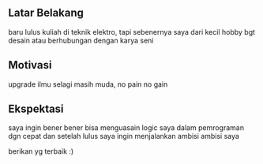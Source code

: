 [//]: # (Ceritakan sedikit tentang latar belakangmu seperti pendidikan terakhir atau pekerjaan sebelumnya)
## Latar Belakang

baru lulus kuliah di teknik elektro, tapi sebenernya saya dari kecil hobby bgt desain atau berhubungan dengan karya seni

[//]: # (Motivasi apa yang mendorongmu untuk ikut program coding bootcamp di Hacktiv8?)
## Motivasi

upgrade ilmu selagi masih muda, no pain no gain

[//]: # (Beri tahu kami, apa yang ingin kamu dapatkan di Hacktiv8 dan apa yang ingin kamu capai setelah lulus dari sini?)
## Ekspektasi

saya ingin bener bener bisa menguasain logic saya dalam pemrograman dgn cepat dan setelah lulus saya ingin menjalankan ambisi ambisi saya

[//]: # (Apakah ada hal lain yang ingin disampaikan? Bila ada, kamu bebas untuk menuliskannya)
berikan yg terbaik :)
